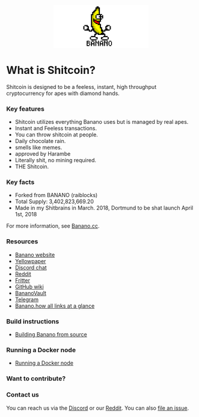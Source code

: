 <p align="center">
  <img src="https://github.com/BananoCoin/banano/blob/master/logo.png" width="50%" height="50%"/></p>


# What is Shitcoin?
Shitcoin is designed to be a feeless, instant, high throughput cryptocurrency for apes with diamond hands. 

### Key features
* Shitcoin utilizes everything Banano uses but is managed by real apes.
* Instant and Feeless transactions.
* You can throw shitcoin at people.
* Daily chocolate rain.
* smells  like memes.
* approved by Harambe
* Literally shit, no mining required.
* THE Shitcoin.


### Key facts
* Forked from BANANO (raiblocks)
* Total Supply: 3,402,823,669.20
* Made in my Shitbrains in March. 2018, Dortmund to be shat launch April 1st, 2018

For more information, see [Banano.cc](https://banano.cc).

### Resources
- [Banano website](https://banano.cc)
- [Yellowpaper](https://banano.cc/)
- [Discord chat](https://chat.banano.cc)
- [Reddit](http://reddit.com/r/banano)
- [Fritter](http://twitter.com/bananocoin)
- [GitHub wiki](http://github.com/bananocoin/banano/wiki)
- [BananoVault](https://vault.banano.cc)
- [Telegram](https://t.me/joinchat/HX-rIQ-t9Ad2xRcJjztVzg)
- [Banano.how all links at a glance](http://banano.how/)

### Build instructions
- [Building Banano from source](https://github.com/BananoCoin/banano/wiki/Building-a-Bananode-from-sources)

### Running a Docker node
- [Running a Docker node](https://github.com/BananoCoin/banano/wiki/Running-a-Docker-Bananode)

### Want to contribute?

### Contact us
You can reach us via the [Discord](https://chat.banano.cc) or our [Reddit](http://reddit.com/r/banano).
You can also [file an issue](http://github.com/bananocoin/banano/issues).

